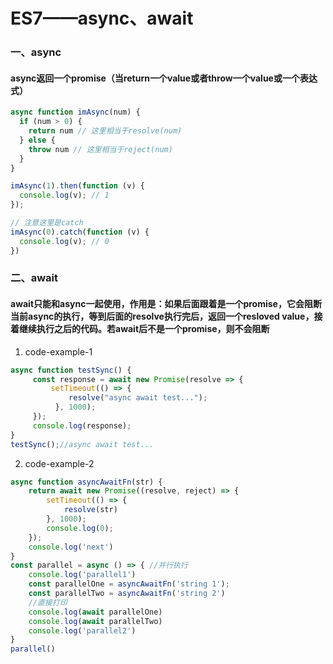 # ES7——async、await
### 一、async
#### async返回一个promise（当return一个value或者throw一个value或一个表达式）
```javascript
async function imAsync(num) {
  if (num > 0) {
    return num // 这里相当于resolve(num)
  } else {
    throw num // 这里相当于reject(num)
  }
}

imAsync(1).then(function (v) {
  console.log(v); // 1
});

// 注意这里是catch
imAsync(0).catch(function (v) {
  console.log(v); // 0
})
```
### 二、await
#### await只能和async一起使用，作用是：如果后面跟着是一个promise，它会阻断当前async的执行，等到后面的resolve执行完后，返回一个resloved value，接着继续执行之后的代码。若await后不是一个promise，则不会阻断
1. code-example-1
```javascript
async function testSync() {
     const response = await new Promise(resolve => {
         setTimeout(() => {
             resolve("async await test...");
          }, 1000);
     });
     console.log(response);
}
testSync();//async await test...
```
2. code-example-2
```javascript
async function asyncAwaitFn(str) {
    return await new Promise((resolve, reject) => {
        setTimeout(() => {
            resolve(str)
        }, 1000);
		console.log(0);
    });
	console.log('next')
}
const parallel = async () => { //并行执行
    console.log('parallel1')
    const parallelOne = asyncAwaitFn('string 1');
    const parallelTwo = asyncAwaitFn('string 2')
    //直接打印
    console.log(await parallelOne)
    console.log(await parallelTwo)
    console.log('parallel2')
}
parallel()
```
